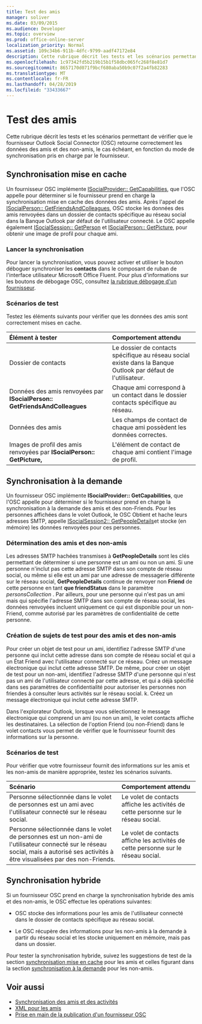 ```yaml
---
title: Test des amis
manager: soliver
ms.date: 03/09/2015
ms.audience: Developer
ms.topic: overview
ms.prod: office-online-server
localization_priority: Normal
ms.assetid: 109c34b6-911b-4dfc-9799-aadf47172e84
description: Cette rubrique décrit les tests et les scénarios permettant de vérifier que le fournisseur Outlook Social Connector (OSC) retourne correctement les données des amis et des non-amis, le cas échéant, en fonction du mode de synchronisation pris en charge par le fournisseur.
ms.openlocfilehash: 1c97342fd5b219b15b1f58dbc065fc268f8e81d7
ms.sourcegitcommit: 8657170d071f9bcf680aba50b9c07f2a4fb82283
ms.translationtype: MT
ms.contentlocale: fr-FR
ms.lasthandoff: 04/28/2019
ms.locfileid: "33433667"
---
```

# <a name="testing-friends"></a>Test des amis

Cette rubrique décrit les tests et les scénarios permettant de vérifier que le fournisseur Outlook Social Connector (OSC) retourne correctement les données des amis et des non-amis, le cas échéant, en fonction du mode de synchronisation pris en charge par le fournisseur.

<a name="olosc_TestingFriends_CachedSync"> </a>

## <a name="cached-synchronization"></a>Synchronisation mise en cache

Un fournisseur OSC implémente [ISocialProvider:: GetCapabilities](isocialprovider-getcapabilities.md), que l'OSC appelle pour déterminer si le fournisseur prend en charge la synchronisation mise en cache des données des amis. Après l'appel de [ISocialPerson:: GetFriendsAndColleagues](isocialperson-getfriendsandcolleagues.md), OSC stocke les données des amis renvoyées dans un dossier de contacts spécifique au réseau social dans la Banque Outlook par défaut de l'utilisateur connecté. Le OSC appelle également [ISocialSession:: GetPerson](isocialsession-getperson.md) et [ISocialPerson:: GetPicture,](isocialperson-getpicture.md) pour obtenir une image de profil pour chaque ami. 
  
### <a name="initiate-synchronization"></a>Lancer la synchronisation

Pour lancer la synchronisation, vous pouvez activer et utiliser le bouton déboguer synchroniser les **contacts** dans le composant de ruban de l'interface utilisateur Microsoft Office Fluent. Pour plus d'informations sur les boutons de débogage OSC, consultez [la rubrique débogage d'un fournisseur](debugging-a-provider.md). 
  
### <a name="test-scenarios"></a>Scénarios de test

Testez les éléments suivants pour vérifier que les données des amis sont correctement mises en cache.
  
|**Élément à tester**|**Comportement attendu**|
|:-----|:-----|
|Dossier de contacts  <br/> |Le dossier de contacts spécifique au réseau social existe dans la Banque Outlook par défaut de l'utilisateur.  <br/> |
|Données des amis renvoyées par **ISocialPerson:: GetFriendsAndColleagues** <br/> |Chaque ami correspond à un contact dans le dossier contacts spécifique au réseau.  <br/> |
|Données des amis  <br/> |Les champs de contact de chaque ami possèdent les données correctes.  <br/> |
|Images de profil des amis renvoyées par **ISocialPerson:: GetPicture,** <br/> |L'élément de contact de chaque ami contient l'image de profil.  <br/> |

<a name="olosc_TestingFriends_OnDemandSync"> </a>

## <a name="on-demand-synchronization"></a>Synchronisation à la demande

Un fournisseur OSC implémente **ISocialProvider:: GetCapabilities**, que l'OSC appelle pour déterminer si le fournisseur prend en charge la synchronisation à la demande des amis et des non-Friends. Pour les personnes affichées dans le volet Outlook, le OSC Obtient et hache leurs adresses SMTP, appelle [ISocialSession2:: GetPeopleDetails](isocialsession2-getpeopledetails.md)et stocke (en mémoire) les données renvoyées pour ces personnes. 
  
### <a name="determining-friends-and-non-friends"></a>Détermination des amis et des non-amis

Les adresses SMTP hachées transmises à **GetPeopleDetails** sont les clés permettant de déterminer si une personne est un ami ou non un ami. Si une personne n'inclut pas cette adresse SMTP dans son compte de réseau social, ou même si elle est un ami par une adresse de messagerie différente sur le réseau social, **GetPeopleDetails** continue de renvoyer non **Friend** de cette personne en tant **que friendStatus** dans le paramètre _personsCollection_ . Par ailleurs, pour une personne qui n'est pas un ami mais qui spécifie l'adresse SMTP dans son compte de réseau social, les données renvoyées incluent uniquement ce qui est disponible pour un non-Friend, comme autorisé par les paramètres de confidentialité de cette personne. 
  
### <a name="creating-test-subjects-for-friends-and-non-friends"></a>Création de sujets de test pour des amis et des non-amis

Pour créer un objet de test pour un ami, identifiez l'adresse SMTP d'une personne qui inclut cette adresse dans son compte de réseau social et qui a un État Friend avec l'utilisateur connecté sur ce réseau. Créez un message électronique qui inclut cette adresse SMTP. De même, pour créer un objet de test pour un non-ami, identifiez l'adresse SMTP d'une personne qui n'est pas un ami de l'utilisateur connecté par cette adresse, et qui a déjà spécifié dans ses paramètres de confidentialité pour autoriser les personnes non friendes à consulter leurs activités sur le réseau social. k. Créez un message électronique qui inclut cette adresse SMTP. 
  
Dans l'explorateur Outlook, lorsque vous sélectionnez le message électronique qui comprend un ami (ou non un ami), le volet contacts affiche les destinataires. La sélection de l'option Friend (ou non-Friend) dans le volet contacts vous permet de vérifier que le fournisseur fournit des informations sur la personne.
  
### <a name="test-scenarios"></a>Scénarios de test

Pour vérifier que votre fournisseur fournit des informations sur les amis et les non-amis de manière appropriée, testez les scénarios suivants.
  
|**Scénario**|**Comportement attendu**|
|:-----|:-----|
|Personne sélectionnée dans le volet de personnes est un ami avec l'utilisateur connecté sur le réseau social.  <br/> |Le volet de contacts affiche les activités de cette personne sur le réseau social.  <br/> |
|Personne sélectionnée dans le volet de personnes est un non-ami de l'utilisateur connecté sur le réseau social, mais a autorisé ses activités à être visualisées par des non-Friends.  <br/> |Le volet de contacts affiche les activités de cette personne sur le réseau social.  <br/> |

<a name="olosc_TestingFriends_OnDemandSync"> </a>

## <a name="hybrid-synchronization"></a>Synchronisation hybride

Si un fournisseur OSC prend en charge la synchronisation hybride des amis et des non-amis, le OSC effectue les opérations suivantes: 
  
- OSC stocke des informations pour les amis de l'utilisateur connecté dans le dossier de contacts spécifique au réseau social.
    
- Le OSC récupère des informations pour les non-amis à la demande à partir du réseau social et les stocke uniquement en mémoire, mais pas dans un dossier.
    
Pour tester la synchronisation hybride, suivez les suggestions de test de la section [synchronisation mise en cache](#olosc_TestingFriends_CachedSync) pour les amis et celles figurant dans la section [synchronisation à la demande](#olosc_TestingFriends_OnDemandSync) pour les non-amis. 
  
## <a name="see-also"></a>Voir aussi

- [Synchronisation des amis et des activités](synchronizing-friends-and-activities.md) 
- [XML pour les amis](xml-for-friends.md)
- [Prise en main de la publication d'un fournisseur OSC](getting-ready-to-release-an-osc-provider.md)

